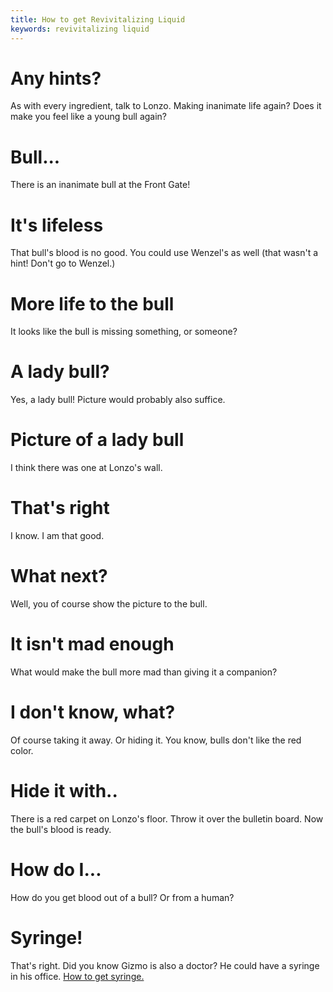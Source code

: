 ```yaml
---
title: How to get Revivitalizing Liquid
keywords: revivitalizing liquid
---
```

# Any hints?
As with every ingredient, talk to Lonzo. Making inanimate life again?
Does it make you feel like a young bull again?

# Bull...
There is an inanimate bull at the Front Gate!

# It's lifeless
That bull's blood is no good. You could use Wenzel's as well (that wasn't a hint! Don't go to Wenzel.)

# More life to the bull
It looks like the bull is missing something, or someone?

# A lady bull?
Yes, a lady bull! Picture would probably also suffice.

# Picture of a lady bull
I think there was one at Lonzo's wall.

# That's right
I know. I am that good.

# What next?
Well, you of course show the picture to the bull.

# It isn't mad enough
What would make the bull more mad than giving it a companion?

# I don't know, what?
Of course taking it away. Or hiding it. You know, bulls don't like the red color.

# Hide it with..
There is a red carpet on Lonzo's floor. Throw it over the bulletin board. Now the bull's blood is ready.

# How do I...
How do you get blood out of a bull? Or from a human?

# Syringe!
That's right. Did you know Gizmo is also a doctor? He could have a syringe in his office.
[How to get syringe.][syringe]

<!-- INTERNAL LINKS -->
[syringe]: /04-village/stimulating/index.md
